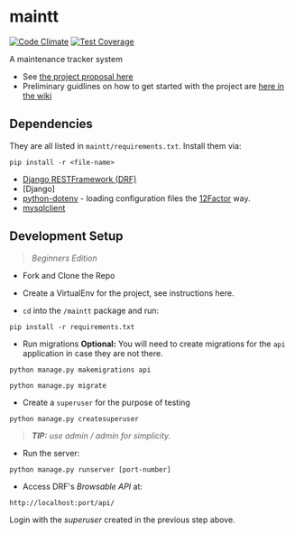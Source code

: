 # maintt
[![Code Climate](https://codeclimate.com/github/open-andela/maintt/badges/gpa.svg)](https://codeclimate.com/github/open-andela/maintt) [![Test Coverage](https://codeclimate.com/github/open-andela/maintt/badges/coverage.svg)](https://codeclimate.com/github/open-andela/maintt/coverage)

A maintenance tracker system

- See [the project proposal here](https://github.com/open-andela/project-proposals/issues/2)
- Preliminary guidlines on how to get started with the project are [here in the wiki](https://github.com/open-andela/maintt/wiki)


## Dependencies

They are all listed in `maintt/requirements.txt`. Install them via:
```
pip install -r <file-name>
```

- [Django RESTFramework (DRF)]()
- [Django]
- [python-dotenv](https://github.com/theskumar/python-dotenv) - loading configuration files the [12Factor]() way.
- [mysqlclient]()

## Development Setup
>_Beginners Edition_

- Fork and Clone the Repo

- Create a VirtualEnv for the project, see instructions here.

- `cd` into the `/maintt` package and run:
```
pip install -r requirements.txt
```

- Run migrations
**Optional:** You will need to create migrations for the `api` application in case they are not there.

```
python manage.py makemigrations api
```

```
python manage.py migrate
```

- Create a `superuser` for the purpose of testing
```
python manage.py createsuperuser
```
>_**TIP:** use admin / admin for simplicity._

- Run the server:
```
python manage.py runserver [port-number]
```

- Access DRF's _Browsable API_ at:
```
http://localhost:port/api/
```
Login with the _superuser_ created in the previous step above.


